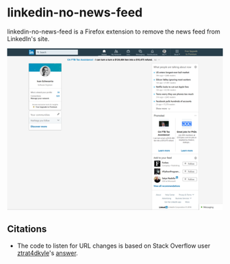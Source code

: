 # linkedin-no-news-feed

linkedin-no-news-feed is a Firefox extension to remove the news feed from LinkedIn's site.

![Screenshot of extension in use](screenshot.png)

## Citations

- The code to listen for URL changes is based on Stack Overflow user <a href="https://stackoverflow.com/users/6586407/ztrat4dkyle">ztrat4dkyle</a>'s <a href="https://stackoverflow.com/questions/34957319/how-to-listen-for-url-change-with-chrome-extension/50548409#50548409">answer</a>. 
